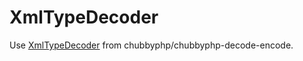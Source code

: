 # XmlTypeDecoder

Use [XmlTypeDecoder][1] from chubbyphp/chubbyphp-decode-encode.

[1]: https://github.com/chubbyphp/chubbyphp-decode-encode/blob/master/doc/Decoder/XmlTypeDecoder.md
